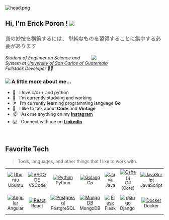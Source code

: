 
![head.png](https://upload.wikimedia.org/wikipedia/commons/thumb/5/5c/Maya_Culture_Banner_05.JPG/1200px-Maya_Culture_Banner_05.JPG)
<h2> Hi, I'm Erick Poron ! 
  <img src="https://media.giphy.com/media/8GIrp9PyxMHbq/giphy.gif?cid=ecf05e47qfoz7zfnpigi5abns2mchpsnzermjavqxzkcmle6&rid=giphy.gif&ct=g" width="50">
</h2>
<h3 style="color: gray; font-weight: bold;">
  真の妙技を構築するには、
  単純なものを習得することに集中する必要があります
</h3>

<img align='right' src="https://media.giphy.com/media/frSfC5NcmyF7q/giphy.gif?cid=ecf05e47983uxhouyelhcpap253kx0o1gxal2lla47sa7jlm&rid=giphy.gif&ct=g" width="230">

<p>
  <em>
    Student of Enginner on Science and System   at <a href="https://www.usac.edu.gt/">University of San Carlos of Guatemala</a>
  </br>
    Fullstack Developer 👨‍💻
  </em>
</p>

### <img src="https://media.giphy.com/media/sr9VDW732xLby/giphy.gif?cid=ecf05e47aq5hc6yrex91tar2rius1jzf9puumehx9lx1o86o&rid=giphy.gif&ct=g" width="50"> A little more about me...  

- 💌 &nbsp; I love c/c++ and python
- :office: &nbsp; I'm currently studying and working 
- :arrow_upper_right: &nbsp; I’m currently learning programming language **Go**
- :speech_balloon: &nbsp; I like to talk about **Code** and **Vintage**
- :mailbox: &nbsp; Ask me anything on my **[Instagram](https://www.instagram.com/erickporon)**
- :computer: &nbsp; Connect with me on **[LinkedIn](https://www.linkedin.com/in/erick-poron-194b08221/)**

<br>

<h2 align="left" id="macropower-tech">Favorite Tech</h2>

> Tools, languages, and other things that I like to work with.

<table>
  <tr>
    <td align="center"  width="96">
      <a href="#macropower-tech">
        <img src="https://1000marcas.net/wp-content/uploads/2020/03/Logo-Ubuntu.png" width="48" height="48" alt="Ubuntu" />
      </a>
      <br>Ubuntu
    </td>
    <td align="center"  width="96">
      <a href="#macropower-tech">
        <img src="https://upload.wikimedia.org/wikipedia/commons/thumb/9/9a/Visual_Studio_Code_1.35_icon.svg/1024px-Visual_Studio_Code_1.35_icon.svg.png" width="48" height="48" alt="VSCODE" />
      </a>
      <br>VSCode
    </td>
    <td align="center" width="96">
      <a href="#macropower-tech">
        <img src="https://i.pinimg.com/originals/91/94/c9/9194c978fa63798b2e882e6fda5eb953.png" width="48" height="48" alt="Python" />
      </a>
      <br>Python
    </td>
    <td align="center" width="96">
      <a href="#macropower-tech">
        <img src="https://i.pinimg.com/originals/ca/1f/74/ca1f746d6f232f87fca4e4d94ef6f3ab.png" width="48" height="48" alt="Golang" />
      </a>
      <br>Go
    </td>
    <td align="center" width="96">
      <a href="#macropower-tech">
        <img src="https://cdn3.iconfinder.com/data/icons/logos-and-brands-adobe/512/181_Java-512.png" width="48" height="48" alt="Java" />
      </a>
      <br>Java
    </td>
    <td align="center" width="96">
      <a href="#macropower-tech">
        <img src="https://upload.wikimedia.org/wikipedia/commons/4/4f/Csharp_Logo.png" width="48" height="48" alt="Csharp" />
      </a>
      <br>C# (Core)
    </td>
    <td align="center" width="96">
      <a href="#macropower-tech">
        <img src="https://upload.wikimedia.org/wikipedia/commons/thumb/9/99/Unofficial_JavaScript_logo_2.svg/2048px-Unofficial_JavaScript_logo_2.svg.png" width="48" height="48" alt="JavaScript" />
      </a>
      <br>JavaScript
    </td>
    <td align="center" width="96">
      <a href="#macropower-tech">
        <img src="https://upload.wikimedia.org/wikipedia/commons/thumb/d/d5/Tailwind_CSS_Logo.svg/2048px-Tailwind_CSS_Logo.svg.png" width="48" height="48" alt="Tailwindcss" />
      </a>
      <br>Tailwindcss
    </td>
    <td align="center" width="96">
      <a href="#macropower-tech">
        <img src="https://upload.wikimedia.org/wikipedia/commons/thumb/0/05/Apache_kafka.svg/1200px-Apache_kafka.svg.png" width="48" height="48" alt="Sass" />
      </a>
      <br>Kafka
    </td>
  </tr>
  <tr>
    <td align="center" width="96">
      <a href="#macropower-tech" >
        <img src="https://upload.wikimedia.org/wikipedia/commons/thumb/c/cf/Angular_full_color_logo.svg/1200px-Angular_full_color_logo.svg.png" width="48" height="48" alt="Angular" />
      </a>
      <br>Angular
    </td>
    <td align="center" width="96">
      <a href="#macropower-tech">
        <img src="https://upload.wikimedia.org/wikipedia/commons/thumb/4/47/React.svg/1200px-React.svg.png" width="48" height="48" alt="React" />
      </a>
      <br>React
    </td>
    <td align="center"  width="96">
      <a href="#macropower-tech">
        <img src="https://upload.wikimedia.org/wikipedia/commons/thumb/2/29/Postgresql_elephant.svg/1200px-Postgresql_elephant.svg.png" width="48" height="48" alt="Postgresql" />
      </a>
      <br>PostgreSQL
    </td>
    <td align="center" width="96">
      <a href="#macropower-tech" >
        <img src="https://www.tutorialsteacher.com/Content/images/home/mongodb.svg" width="48" height="48" alt="MongoDB" />
      </a>
      <br>MongoDB
    </td>
    <td align="center" width="96">
      <a href="#macropower-tech" >
        <img src="https://cdn.icon-icons.com/icons2/2389/PNG/512/flask_logo_icon_145276.png" width="48" height="48" alt="Flask" />
      </a>
      <br>Flask
    </td>
    <td align="center" width="96">
      <a href="#macropower-tech">
        <img src="https://framagit.org/uploads/-/system/project/avatar/28062/django.png" width="48" height="48" alt="django" />
      </a>
      <br>Django&nbsp;
    </td>
    <td align="center" width="96"> 
      <a href="#macropower-tech" >
        <img src="https://www.docker.com/wp-content/uploads/2022/03/Moby-logo.png" width="48" height="48" alt="Docker" />
      </a>
      <br>Docker
    </td>
    <td align="center" width="96">
      <a href="#macropower-tech" >
        <img src="https://raw.githubusercontent.com/cncf/artwork/master/projects/kubernetes/icon/color/kubernetes-icon-color.svg" width="48" height="48" alt="Kubernetes" />
      </a>
      <br>Kubernetes
    </td>
    <td align="center" width="96">
      <a href="#macropower-tech" >
        <img src="https://www.pngmart.com/files/23/Aws-Logo-PNG-Picture.png" width="48" height="48" alt="AWS" />
      </a>
      <br>AWS
    </td>
  </tr>
</table>





